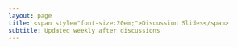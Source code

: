 ```yaml
---
layout: page
title: <span style="font-size:20em;">Discussion Slides</span>
subtitle: Updated weekly after discussions
---
```

